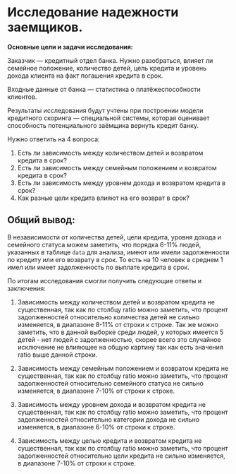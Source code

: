 # Исследование надежности заемщиков.

**Основные цели и задачи исследования:**

Заказчик — кредитный отдел банка. Нужно разобраться, влияет ли семейное положение, количество детей, цель кредита и уровень дохода клиента на факт погашения кредита в срок. 

Входные данные от банка — статистика о платёжеспособности клиентов.

Результаты исследования будут учтены при построении модели кредитного скоринга — специальной системы, которая оценивает способность потенциального заёмщика вернуть кредит банку.

Нужно ответить на 4 вопроса:
1. Есть ли зависимость между количеством детей и возвратом кредита в срок?
2. Есть ли зависимость между семейным положением и возвратом кредита в срок?
3. Есть ли зависимость между уровнем дохода и возвратом кредита в срок?
4. Как разные цели кредита влияют на его возврат в срок?

## Общий вывод:

В независимости от количества детей, цели кредита, уровня дохода и семейного статуса можем заметить, что порядка 6-11% людей, указанных в таблице `data` для анализа, имеют или имели задолженности по кредиту или его возврату в срок. 
То есть на 10 человек в среднем 1 имел или имеет задолженность по выплате кредита в срок.

По итогам исследования смогли получить следующие ответы и заключения:

1. Зависимость между количеством детей и возвратом кредита не существенная, так как по столбцу ratio можно заметить, что процент задолженностей относительно количества детей не сильно изменяется, в диапазоне 8-11% от строки к строке.
Так же можно заметить, что в данной выборке среди людей, у которых имеется 5 детей - нет людей с задолженностью, скорее всего это случайное исключение не влияющее на общую картину так как есть значения ratio выше данной строки.

2. Зависимость между семейным положением и возвратом кредита не существенная, так как по столбцу ratio можно заметить, что процент задолженностей относительно семейного статуса не сильно изменяется, в диапазоне 7-10% от строки к строке.

3. Зависимость между уровнем дохода и возвратом кредита не существенная, так как по столбцу ratio можно заметить, что процент задолженностей относительно категории дохода не сильно изменяется, в диапазоне 6-10% от строки к строке.

4. Зависимость между целью кредита и возвратом кредита не существенная, так как по столбцу ratio можно заметить, что процент задолженностей относительно цели кредита не сильно изменяется, в диапазоне 7-10% от строки к строке.